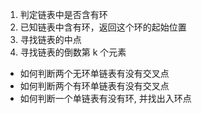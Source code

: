 1. 判定链表中是否含有环
2. 已知链表中含有环，返回这个环的起始位置
3. 寻找链表的中点
4. 寻找链表的倒数第 k 个元素   

- 如何判断两个无环单链表有没有交叉点
- 如何判断两个有环单链表有没有交叉点
- 如何判断一个单链表有没有环, 并找出入环点